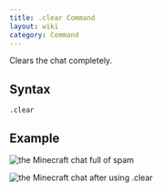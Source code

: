 ```yaml
---
title: .clear Command
layout: wiki
category: Command
---
```

Clears the chat completely.

## Syntax
`.clear`

## Example
![the Minecraft chat full of spam](https://cloud.githubusercontent.com/assets/10100202/8273045/ab7dd2bc-185c-11e5-8d34-a5b9c681d13a.png)

![the Minecraft chat after using .clear](https://cloud.githubusercontent.com/assets/10100202/8273046/ab828262-185c-11e5-92f2-278f72dc8727.png)
